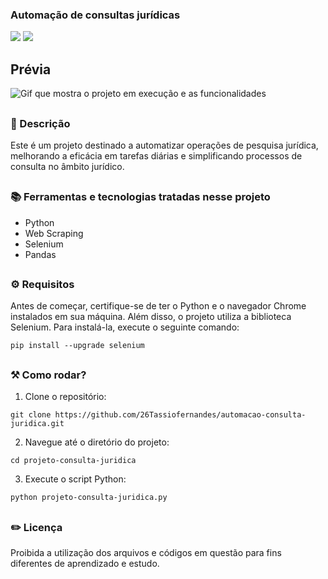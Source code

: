 ### Automação de consultas jurídicas

<div style="display: inline_block">

<img src="https://img.shields.io/badge/Python-3776AB?style=for-the-badge&logo=python&logoColor=white" />
<img src="https://img.shields.io/badge/Made%20with-Jupyter-orange?style=for-the-badge&logo=Jupyter" /> 

</div>

## Prévia

![Gif que mostra o projeto em execução e as funcionalidades](https://github.com/26Tassiofernandes/automacao-consulta-juridica/automacao-consulta-juridica.gif)

##

### 📜 Descrição 

Este é um projeto destinado a automatizar operações de pesquisa jurídica, melhorando a eficácia em tarefas diárias e simplificando processos de consulta no âmbito jurídico.

##

### 📚 Ferramentas e tecnologias tratadas nesse projeto

- Python
- Web Scraping
- Selenium
- Pandas


##

### ⚙ Requisitos

Antes de começar, certifique-se de ter o Python e o navegador Chrome instalados em sua máquina. Além disso, o projeto utiliza a biblioteca Selenium. Para instalá-la, execute o seguinte comando:

```
pip install --upgrade selenium
```

##

### ⚒️ Como rodar?

1. Clone o repositório:
   
```
git clone https://github.com/26Tassiofernandes/automacao-consulta-juridica.git
```

2. Navegue até o diretório do projeto:

```
cd projeto-consulta-juridica
```

3. Execute o script Python:

```
python projeto-consulta-juridica.py
```

##

### ✏️ Licença

Proibida a utilização dos arquivos e códigos em questão para fins diferentes de aprendizado e estudo.

##
